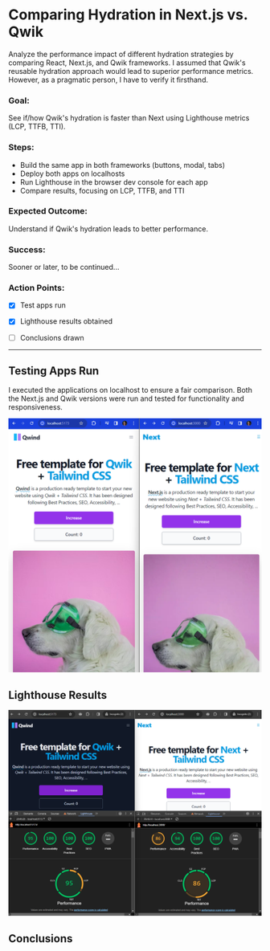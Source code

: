 # Comparing Hydration in Next.js vs. Qwik

Analyze the performance impact of different hydration strategies by comparing React, Next.js, and Qwik frameworks. I assumed that Qwik's reusable hydration approach would lead to superior performance metrics. However, as a pragmatic person, I have to verify it firsthand.

### Goal:

See if/how Qwik's hydration is faster than Next using Lighthouse metrics (LCP, TTFB, TTI).

### Steps:

- Build the same app in both frameworks (buttons, modal, tabs)
- Deploy both apps on localhosts
- Run Lighthouse in the browser dev console for each app
- Compare results, focusing on LCP, TTFB, and TTI

### Expected Outcome:

Understand if Qwik's hydration leads to better performance.

### Success: 
Sooner or later, to be continued...

### Action Points:

- [x] Test apps run
- [x] Lighthouse results obtained
- [ ] Conclusions drawn


_________________________

## Testing Apps Run

I executed the applications on localhost to ensure a fair comparison. Both the Next.js and Qwik versions were run and tested for functionality and responsiveness.

![Next.js vs. Qwik Comparison](assets/screenshot-1.png)

## Lighthouse Results

![Next.js vs. Qwik Comparison](assets/screenshot-2.png)

## Conclusions

